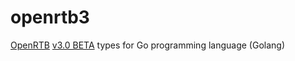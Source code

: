 # openrtb3

[OpenRTB](https://github.com/InteractiveAdvertisingBureau/openrtb) [v3.0 BETA](https://github.com/InteractiveAdvertisingBureau/openrtb/blob/master/OpenRTB%203.0%20BETA.md) types for Go programming language (Golang)
